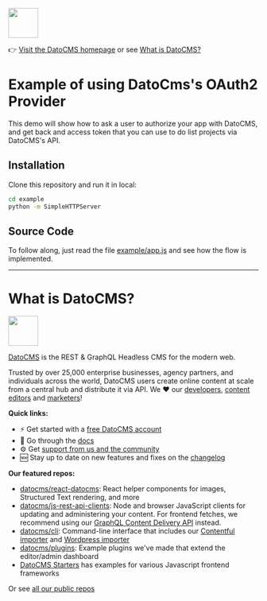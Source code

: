 <!--datocms-autoinclude-header start-->
<a href="https://www.datocms.com/"><img src="https://www.datocms.com/images/full_logo.svg" height="60"></a>

👉 [Visit the DatoCMS homepage](https://www.datocms.com) or see [What is DatoCMS?](#what-is-datocms)
<!--datocms-autoinclude-header end-->

# Example of using DatoCms's OAuth2 Provider

This demo will show how to ask a user to authorize your app with DatoCMS, and get
back and access token that you can use to do list projects via
DatoCMS's API.

## Installation

Clone this repository and run it in local:

```bash
cd example
python -m SimpleHTTPServer
```

## Source Code

To follow along, just read the file [example/app.js](example/app.js) and see how
the flow is implemented.

<!--datocms-autoinclude-footer start-->
-----------------
# What is DatoCMS?
<a href="https://www.datocms.com/"><img src="https://www.datocms.com/images/full_logo.svg" height="60"></a>

[DatoCMS](https://www.datocms.com/) is the REST & GraphQL Headless CMS for the modern web.

Trusted by over 25,000 enterprise businesses, agency partners, and individuals across the world, DatoCMS users create online content at scale from a central hub and distribute it via API. We ❤️ our [developers](https://www.datocms.com/team/best-cms-for-developers), [content editors](https://www.datocms.com/team/content-creators) and [marketers](https://www.datocms.com/team/cms-digital-marketing)!

**Quick links:**

- ⚡️ Get started with a [free DatoCMS account](https://dashboard.datocms.com/signup)
- 🔖 Go through the [docs](https://www.datocms.com/docs)
- ⚙️ Get [support from us and the community](https://community.datocms.com/)
- 🆕 Stay up to date on new features and fixes on the [changelog](https://www.datocms.com/product-updates)

**Our featured repos:**
- [datocms/react-datocms](https://github.com/datocms/react-datocms): React helper components for images, Structured Text rendering, and more
- [datocms/js-rest-api-clients](https://github.com/datocms/js-rest-api-clients): Node and browser JavaScript clients for updating and administering your content. For frontend fetches, we recommend using our [GraphQL Content Delivery API](https://www.datocms.com/docs/content-delivery-api) instead.
- [datocms/cli](https://github.com/datocms/cli): Command-line interface that includes our [Contentful importer](https://github.com/datocms/cli/tree/main/packages/cli-plugin-contentful) and [Wordpress importer](https://github.com/datocms/cli/tree/main/packages/cli-plugin-wordpress)
- [datocms/plugins](https://github.com/datocms/plugins): Example plugins we've made that extend the editor/admin dashboard
- [DatoCMS Starters](https://www.datocms.com/marketplace/starters) has examples for various Javascript frontend frameworks

Or see [all our public repos](https://github.com/orgs/datocms/repositories?q=&type=public&language=&sort=stargazers)
<!--datocms-autoinclude-footer end-->
